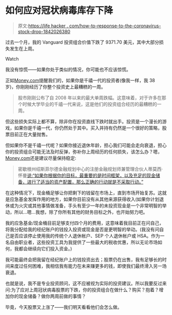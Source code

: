 # 如何应对冠状病毒库存下降

> 原文:[https://life hacker . com/how-to-response-to-the-coronavirus-stock-drop-1842026380](https://lifehacker.com/how-to-respond-to-the-coronavirus-stock-drop-1842026380)

过去一个月，我的 Vanguard 投资组合价值下跌了 9371.70 美元，其中大部分损失发生在上周。

Watch

我没有惊慌——如果你处于类似的情况，你可能也不应该惊慌。

正如[Money.com](https://money.com/stock-market-what-to-do/)提醒我们的，如果你是千禧一代的投资者(像我一样，我 38 岁)，你刚刚经历了你整个投资史上最糟糕的一周。

> 股市刚刚公布了自 2008 年以来的最大单周跌幅。这意味着，对于许多在那个时候大学毕业的千禧一代来说，这是他们的投资组合经历的最糟糕的一周。

但这些损失实际上都不算，除非你在投资直线下跌时就出手。投资是一个漫长的游戏，如果你是千禧一代，你仍然处于其中。买入并持有仍然是一个很好的策略，股票目前正在大量抛售。

但如果你不是千禧一代呢？如果你接近退休年龄，担心我们可能会走向衰退，担心你的投资组合可能无法及时反弹，弥补你上周经历的任何损失，该怎么办？嗯，[Money.com](https://money.com/coronavirus-protect-retirement/)还是建议尽量保持稳定:

> 密歇根州绍斯菲尔德金融规划中心的注册金融规划师兼管理合伙人蒂莫西·怀曼[说:“如果你根据你的目标，最重要的是时间框架，以及充足的现金储备，进行了适当的资产配置，那么正确的行动就是不采取行动。”](https://www.centerfinplan.com/tim-wyman)

在这种情况下，现金桶足够让你把剩下的钱留在市场上，直到市场开始复苏。这就是应急基金发挥作用的地方，如果你目前没有从其他来源获得收入(如果你计划退休或为火灾或其他事情做准备，手头有至少一年的未投资现金是一个非常明智的举动，所以...嗯...我想，除了你所有其他的财务目标之外，也开始努力吧。

我的应急基金/现金桶目前足够支付四个月的费用，这意味着我目前正在问自己，将我分配给我的经纪账户的钱投入投资或现金是否是更明智的举动。(我没有问自己是否应该停止使用我的传统个人退休帐户、SEP 个人退休帐户或 HSA。作为一名自由职业者，这些投资工具为我提供了一些最大的税收优惠，所以无论市场如何，我都会继续向它们投入资金。)

我可能最终会把我留在经纪账户上的钱投资出去；股票仍在出售，我有足够长的时间来度过任何困难，我相信我有能力在未来赚更多的钱，即使我们最终滑入另一场衰退。

也就是说，我不是专业投资顾问，这不应被视为实际的投资建议。所以我要反过来问:为了应对上周冠状病毒股票的下跌，你的投资组合在做什么？购买？抱着？增加你的现金储备？做你两周前做的事情？

毕竟，今天股票又上涨了——我们明天看看他们会怎么做。